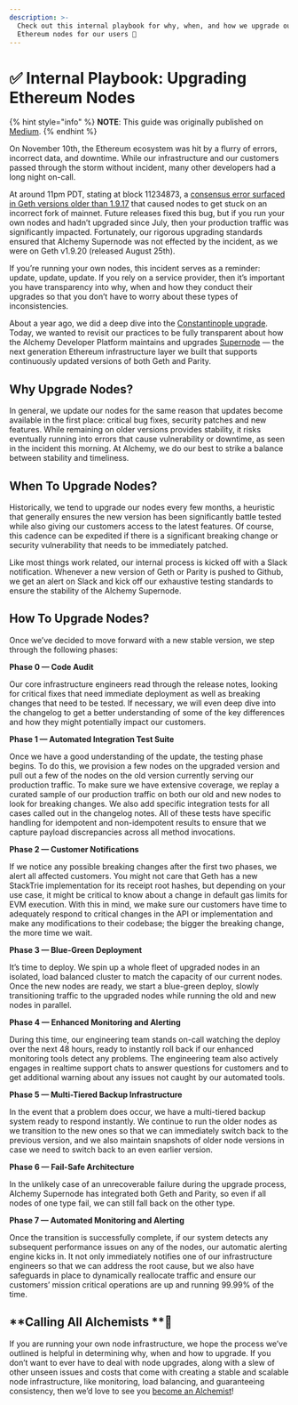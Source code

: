 ```yaml
---
description: >-
  Check out this internal playbook for why, when, and how we upgrade our
  Ethereum nodes for our users 🚀
---
```


# ✅ Internal Playbook: Upgrading Ethereum Nodes

{% hint style="info" %}
**NOTE**: This guide was originally published on [Medium](https://medium.com/alchemy-api/the-alchemist-playbook-a-guide-to-upgrading-ethereum-nodes-123e0a47e5c3). 
{% endhint %}

On November 10th, the Ethereum ecosystem was hit by a flurry of errors, incorrect data, and downtime. While our infrastructure and our customers passed through the storm without incident, many other developers had a long night on-call.

At around 11pm PDT, stating at block 11234873, a [consensus error surfaced in Geth versions older than 1.9.17](https://gist.github.com/karalabe/e1891c8a99fdc16c4e60d9713c35401f) that caused nodes to get stuck on an incorrect fork of mainnet. Future releases fixed this bug, but if you run your own nodes and hadn’t upgraded since July, then your production traffic was significantly impacted. Fortunately, our rigorous upgrading standards ensured that Alchemy Supernode was not effected by the incident, as we were on Geth v1.9.20 (released August 25th).

If you’re running your own nodes, this incident serves as a reminder: update, update, update. If you rely on a service provider, then it’s important you have transparency into why, when and how they conduct their upgrades so that you don’t have to worry about these types of inconsistencies.

About a year ago, we did a deep dive into the [Constantinople upgrade](https://medium.com/alchemy-api/dont-get-forked-best-practices-for-handling-constantinople-and-ethereum-client-upgrades-e0d6b5dd8e9c). Today, we wanted to revisit our practices to be fully transparent about how the Alchemy Developer Platform maintains and upgrades [Supernode](https://alchemyapi.io/supernode) — the next generation Ethereum infrastructure layer we built that supports continuously updated versions of both Geth and Parity.

## **Why Upgrade Nodes?** <a href="202f" id="202f"></a>

In general, we update our nodes for the same reason that updates become available in the first place: critical bug fixes, security patches and new features. While remaining on older versions provides stability, it risks eventually running into errors that cause vulnerability or downtime, as seen in the incident this morning. At Alchemy, we do our best to strike a balance between stability and timeliness.

## When To Upgrade Nodes? <a href="f89a" id="f89a"></a>

Historically, we tend to upgrade our nodes every few months, a heuristic that generally ensures the new version has been significantly battle tested while also giving our customers access to the latest features. Of course, this cadence can be expedited if there is a significant breaking change or security vulnerability that needs to be immediately patched.

Like most things work related, our internal process is kicked off with a Slack notification. Whenever a new version of Geth or Parity is pushed to Github, we get an alert on Slack and kick off our exhaustive testing standards to ensure the stability of the Alchemy Supernode.

## **How To Upgrade Nodes?** <a href="0d98" id="0d98"></a>

Once we’ve decided to move forward with a new stable version, we step through the following phases:

**Phase 0 — Code Audit**

Our core infrastructure engineers read through the release notes, looking for critical fixes that need immediate deployment as well as breaking changes that need to be tested. If necessary, we will even deep dive into the changelog to get a better understanding of some of the key differences and how they might potentially impact our customers.

**Phase 1 — Automated Integration Test Suite**

Once we have a good understanding of the update, the testing phase begins. To do this, we provision a few nodes on the upgraded version and pull out a few of the nodes on the old version currently serving our production traffic. To make sure we have extensive coverage, we replay a curated sample of our production traffic on both our old and new nodes to look for breaking changes. We also add specific integration tests for all cases called out in the changelog notes. All of these tests have specific handling for idempotent and non-idempotent results to ensure that we capture payload discrepancies across all method invocations.

**Phase 2 — Customer Notifications**

If we notice any possible breaking changes after the first two phases, we alert all affected customers. You might not care that Geth has a new StackTrie implementation for its receipt root hashes, but depending on your use case, it might be critical to know about a change in default gas limits for EVM execution. With this in mind, we make sure our customers have time to adequately respond to critical changes in the API or implementation and make any modifications to their codebase; the bigger the breaking change, the more time we wait.

**Phase 3 — Blue-Green Deployment**

It’s time to deploy. We spin up a whole fleet of upgraded nodes in an isolated, load balanced cluster to match the capacity of our current nodes. Once the new nodes are ready, we start a blue-green deploy, slowly transitioning traffic to the upgraded nodes while running the old and new nodes in parallel.

**Phase 4 — Enhanced Monitoring and Alerting**

During this time, our engineering team stands on-call watching the deploy over the next 48 hours, ready to instantly roll back if our enhanced monitoring tools detect any problems. The engineering team also actively engages in realtime support chats to answer questions for customers and to get additional warning about any issues not caught by our automated tools.

**Phase 5 — Multi-Tiered Backup Infrastructure**

In the event that a problem does occur, we have a multi-tiered backup system ready to respond instantly. We continue to run the older nodes as we transition to the new ones so that we can immediately switch back to the previous version, and we also maintain snapshots of older node versions in case we need to switch back to an even earlier version.

**Phase 6 — Fail-Safe Architecture**

In the unlikely case of an unrecoverable failure during the upgrade process, Alchemy Supernode has integrated both Geth and Parity, so even if all nodes of one type fail, we can still fall back on the other type.

**Phase 7 — Automated Monitoring and Alerting**

Once the transition is successfully complete, if our system detects any subsequent performance issues on any of the nodes, our automatic alerting engine kicks in. It not only immediately notifies one of our infrastructure engineers so that we can address the root cause, but we also have safeguards in place to dynamically reallocate traffic and ensure our customers’ mission critical operations are up and running 99.99% of the time.

## **Calling All Alchemists **🧙 <a href="c97d" id="c97d"></a>

If you are running your own node infrastructure, we hope the process we’ve outlined is helpful in determining why, when and how to upgrade. If you don’t want to ever have to deal with node upgrades, along with a slew of other unseen issues and costs that come with creating a stable and scalable node infrastructure, like monitoring, load balancing, and guaranteeing consistency, then we’d love to see you [become an Alchemist](https://dashboard.alchemyapi.io/signup/)!
